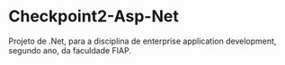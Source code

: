 # Checkpoint2-Asp-Net
Projeto de .Net, para a disciplina de enterprise application development, segundo ano, da faculdade FIAP.

